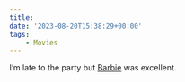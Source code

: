 ```yaml
---
title:
date: '2023-08-20T15:38:29+00:00'
tags:
    - Movies
---
```


I’m late to the party but [Barbie](https://www.imdb.com/title/tt1517268/) was excellent.